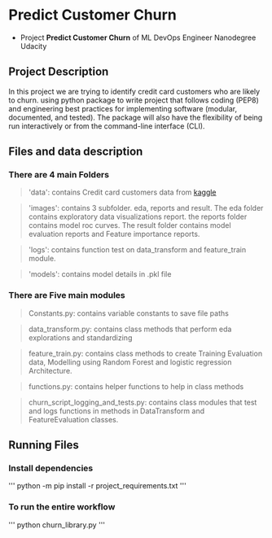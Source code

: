 # Predict Customer Churn

- Project **Predict Customer Churn** of ML DevOps Engineer Nanodegree Udacity

## Project Description
In this project we are trying to identify credit card customers who are likely to churn. 
using python package to write project that follows coding (PEP8) and engineering best practices for implementing software (modular, documented, and tested). The package will also have the flexibility of being run interactively or from the command-line interface (CLI).




## Files and data description

  ### There are 4 main Folders
> 'data': contains Credit card customers data from [kaggle](https://www.kaggle.com/datasets/sakshigoyal7/credit-card-customers/code)

> 'images': contains 3 subfolder. eda, reports and result. The eda folder contains exploratory 
data visualizations report. the reports folder contains model roc curves. The result folder contains model evaluation reports and Feature importance reports.

> 'logs': contains function test on data_transform and feature_train module.

> 'models': contains model details in .pkl file

 ### There are Five main modules
> Constants.py: contains variable  constants to save file paths

> data_transform.py: contains class methods that perform eda explorations and standardizing

> feature_train.py: contains class methods to create Training Evaluation data, Modelling using Random Forest and logistic regression Architecture.

> functions.py: contains helper functions to help in class methods

> churn_script_logging_and_tests.py: contains class modules that test and logs functions in methods in DataTransform and FeatureEvaluation classes.


## Running Files

### Install dependencies 
'''
python -m pip install -r project_requirements.txt
'''
### To run the entire workflow
'''
python churn_library.py
'''


